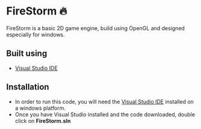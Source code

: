 # FireStorm  🔥 
  FireStorm is a basic 2D game engine, build using OpenGL and designed especially for windows. 
## Built using
  - [Visual Studio IDE](https://visualstudio.microsoft.com/)
## Installation
  - In order to run this code, you will need the [Visual Studio IDE](https://visualstudio.microsoft.com/) installed on a windows platform.
  - Once you have Visual Studio installed and the code downloaded, double click on **FireStorm.sln**
